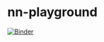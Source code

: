 # nn-playground

[![Binder](https://mybinder.org/badge_logo.svg)](https://mybinder.org/v2/gh/ReddogStone/nn-playground/master)
